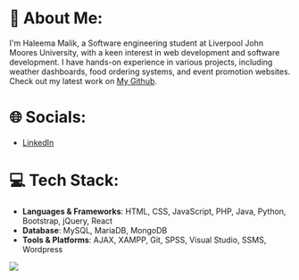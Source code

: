 # 💫 About Me:
I'm Haleema Malik, a Software engineering student at Liverpool John Moores University, with a keen interest in web development and software development. I have hands-on experience in various projects, including weather dashboards, food ordering systems, and event promotion websites. Check out my latest work on [My Github](https://github.com/Haleema33?tab=repositories).

# 🌐 Socials:
- [LinkedIn](https://www.linkedin.com/in/haleema-malik-194526248/)

# 💻 Tech Stack:
- **Languages & Frameworks**: HTML, CSS, JavaScript, PHP, Java, Python, Bootstrap, jQuery, React
- **Database**: MySQL, MariaDB, MongoDB
- **Tools & Platforms**: AJAX, XAMPP, Git, SPSS, Visual Studio, SSMS, Wordpress


[![](https://visitcount.itsvg.in/api?id=haleema&label=Profile%20Views&color=3&icon=0&pretty=false)](https://visitcount.itsvg.in)
